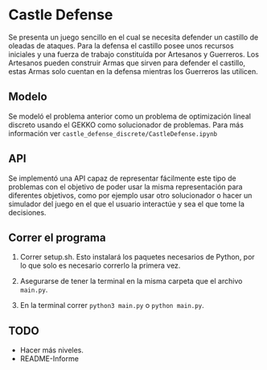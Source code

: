 # Castle Defense

Se presenta un juego sencillo en el cual se necesita defender un castillo de oleadas de ataques. Para la defensa el castillo posee unos recursos iniciales y una fuerza de trabajo constituída por Artesanos y Guerreros. Los Artesanos pueden construir Armas que sirven para defender el castillo, estas Armas solo cuentan en la defensa mientras los Guerreros las utilicen.

## Modelo

Se modeló el problema anterior como un problema de optimización lineal discreto usando el GEKKO como solucionador de problemas. Para más información ver `castle_defense_discrete/CastleDefense.ipynb`

## API

Se implementó una API capaz de representar fácilmente este tipo de problemas con el objetivo de poder usar la misma representación para diferentes objetivos, como por ejemplo usar otro solucionador o hacer un simulador del juego en el que el usuario interactúe y sea el que tome la decisiones.

## Correr el programa

1. Correr setup.sh. Esto instalará los paquetes necesarios de Python, por lo que solo es necesario correrlo la primera vez.

2. Asegurarse de tener la terminal en la misma carpeta que el archivo `main.py`.

3. En la terminal correr `python3 main.py` o `python main.py`.

## TODO

- Hacer más niveles.
- README-Informe